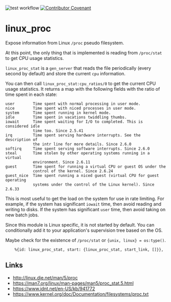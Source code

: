![test workflow](https://github.com/cogini/linux_proc/actions/workflows/test.yml/badge.svg)
[![Contributor Covenant](https://img.shields.io/badge/Contributor%20Covenant-2.1-4baaaa.svg)](CODE_OF_CONDUCT.md)

# linux_proc

Expose information from Linux `/proc` pseudo filesystem.

At this point, the only thing that is implemented is reading from `/proc/stat` to get CPU usage statistics.

`linux_proc_stat` is a `gen_server` that reads the file periodically (every second by default)
and store the current `cpu` information.

You can then call `linux_proc_stat:cpu_ratios/0` to get the current CPU usage statistics.
It returns a map with the following fields with the ratio of time spent in each state:

    user        Time spent with normal processing in user mode.
    nice        Time spent with niced processes in user mode.
    system      Time spent running in kernel mode.
    idle        Time spent in vacations twiddling thumbs.
    iowait      Time spent waiting for I/O to completed. This is considered idle
                time too. Since 2.5.41
    irq         Time spent serving hardware interrupts. See the description of
                the intr line for more details. Since 2.6.0
    softirq     Time spent serving software interrupts. Since 2.6.0
    steal       Time stolen by other operating systems running in a virtual
                environment. Since 2.6.11
    guest       Time spent for running a virtual CPU or guest OS under the
                control of the kernel. Since 2.6.24
    guest_nice  Time spent running a niced guest (virtual CPU for guest operating
                systems under the control of the Linux kernel). Since 2.6.33

This is most useful to get the load on the system for use in rate limiting.
For example, if the system has significant `iowait` time, then avoid reading and
writing to disks. If the system has significant `user` time, then avoid taking
on new batch jobs.

Since this module is Linux specific, it is not started by default.
You can conditionally add it to your application's supervision tree based on the OS.

Maybe check for the existence of `/proc/stat` or `{unix, linux} = os:type()`.

        %{id: linux_proc_stat, start: {linux_proc_stat, start_link, []}},

## Links

* http://linux.die.net/man/5/proc
* https://man7.org/linux/man-pages/man5/proc_stat.5.html
* https://www.idnt.net/en-US/kb/941772
* https://www.kernel.org/doc/Documentation/filesystems/proc.txt
